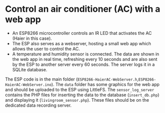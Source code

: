 # Control an air conditioner (AC) with a web app 

- An ESP8266 microcontroller controls an IR LED that activates the AC (Haier in this case).
- The ESP also serves as a webserver, hosting a small web app which allows the user to control the AC. 
- A temperature and humidity sensor is connected. The data are shown in the web app in real time, refreshing every 10 seconds and are also sent by the ESP to another server every 60 seconds. The server logs it in a SQLite database.

The ESP code is in the main folder (`ESP8266-HaierAC-WebServer.h`,`ESP8266-HaierAC-WebServer.ino`).
The `data` folder has some graphics for the web app and should be uploaded to the ESP using LittleFS.
The `sensor_log_server` contains the PHP files for inserting the data to the database (`insert_db.php`) and displaying it (`livingroom_sensor.php`). These files should be on the dedicated data recording server.

